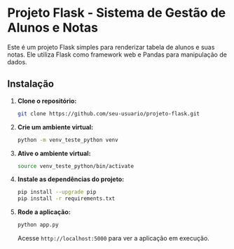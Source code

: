 # Projeto Flask - Sistema de Gestão de Alunos e Notas

Este é um projeto Flask simples para renderizar tabela de alunos e suas notas. 
Ele utiliza Flask como framework web e Pandas para manipulação de dados.


## Instalação

1. **Clone o repositório:**
    ``` bash
    git clone https://github.com/seu-usuario/projeto-flask.git
    ```

2. **Crie um ambiente virtual:**
    ```bash
    python -m venv_teste_python venv
    ```

3. **Ative o ambiente virtual:**
    ```bash
    source venv_teste_python/bin/activate
    ```

4. **Instale as dependências do projeto:**
    ```bash
    pip install --upgrade pip 
    pip install -r requirements.txt
    ```

5. **Rode a aplicação:**
    ```bash
    python app.py
    ```
    Acesse `http://localhost:5000` para ver a aplicação em execução.